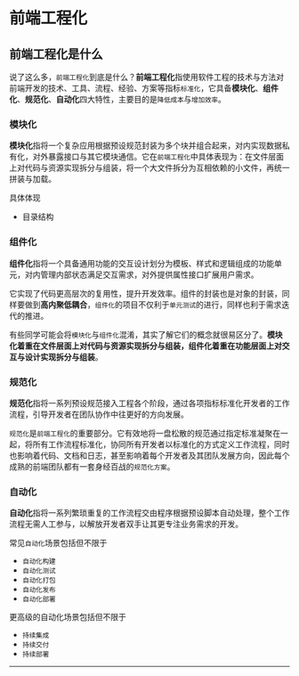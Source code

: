 <script setup>
import { VPTeamMembers } from 'vitepress/theme'

const members = [
  {
    avatar: '/logo.jpg',
    name: 'Daotin',
    title: 'Frondend Developer',
    links: [
      { icon: 'github', link: 'https://github.com/daotin' },
      // { icon: 'twitter', link: 'https://twitter.com/youyuxi' }
    ]
  },
  {
    avatar: '/ChatGPT.jpg',
    name: 'ChatGPT',
    title: 'Personal Assistant',
    links: [
      // { icon: 'github', link: 'https://github.com/daotin' },
      // { icon: 'twitter', link: 'https://twitter.com/youyuxi' }
    ]
  },
]
</script>

# 前端工程化 <Badge type="warning" text="beta" />

## 前端工程化是什么

说了这么多，`前端工程化`到底是什么？**前端工程化**指使用软件工程的技术与方法对前端开发的技术、工具、流程、经验、方案等指标`标准化`，它具备**模块化**、**组件化**、**规范化**、**自动化**四大特性，主要目的是`降低成本`与`增加效率`。

### 模块化

**模块化**指将一个复杂应用根据预设规范封装为多个块并组合起来，对内实现数据私有化，对外暴露接口与其它模块通信。它在`前端工程化`中具体表现为：在文件层面上对代码与资源实现拆分与组装，将一个大文件拆分为互相依赖的小文件，再统一拼装与加载。

具体体现

- 目录结构

### 组件化

**组件化**指将一个具备通用功能的交互设计划分为模板、样式和逻辑组成的功能单元，对内管理内部状态满足交互需求，对外提供属性接口扩展用户需求。

它实现了代码更高层次的复用性，提升开发效率。组件的封装也是对象的封装，同样要做到**高内聚低耦合**，`组件化`的项目不仅利于`单元测试`的进行，同样也利于需求迭代的推进。

有些同学可能会将`模块化`与`组件化`混淆，其实了解它们的概念就很易区分了。**模块化着重在文件层面上对代码与资源实现拆分与组装，组件化着重在功能层面上对交互与设计实现拆分与组装**。

### 规范化

**规范化**指将一系列预设规范接入工程各个阶段，通过各项指标标准化开发者的工作流程，引导开发者在团队协作中往更好的方向发展。

`规范化`是`前端工程化`的重要部分。它有效地将一盘松散的规范通过指定标准凝聚在一起，将所有工作流程标准化，协同所有开发者以标准化的方式定义工作流程，同时也影响着代码、文档和日志，甚至影响着每个开发者及其团队发展方向，因此每个成熟的前端团队都有一套身经百战的`规范化方案`。

### 自动化

**自动化**指将一系列繁琐重复的工作流程交由程序根据预设脚本自动处理，整个工作流程无需人工参与，以解放开发者双手让其更专注业务需求的开发。

常见`自动化`场景包括但不限于

- `自动化构建`
- `自动化测试`
- `自动化打包`
- `自动化发布`
- `自动化部署`

更高级的自动化场景包括但不限于

- `持续集成`
- `持续交付`
- `持续部署`

---

<VPTeamMembers size="small" :members="members" />
